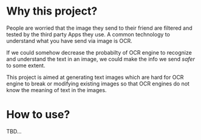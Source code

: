 # Why this project?

People are worried that the image they send to their friend are filtered and
tested by the third party Apps they use. A common technology to understand what
you have send via image is OCR.

If we could somehow decrease the probabilty of OCR engine to recognize and
understand the text in an image, we could make the info we send *safer* to some
extent.

This project is aimed at generating text images which are hard for OCR engine
to break or modifying existing images so that OCR engines do not know the
meaning of text in the images.

# How to use?

TBD...
